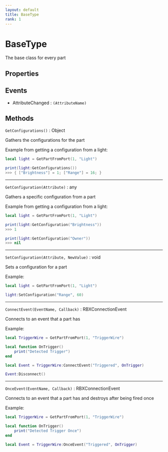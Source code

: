 ```yaml
---
layout: default
title: BaseType
rank: 1
---
```


# BaseType

The base class for every part

## Properties

## Events

- AttributeChanged : `(AttributeName)`

## Methods

`GetConfigurations()` : Object

Gathers the configurations for the part

Example from getting a configuration from a light:

```lua
local light = GetPartFromPort(1, "Light")

print(light:GetConfigurations())
>>> { ["Brightness"] = 1; ["Range"] = 16; }
```

***

`GetConfiguration(Attribute)` : any

Gathers a specific configuration from a part

Example from getting a configuration from a light:

```lua
local light = GetPartFromPort(1, "Light")

print(light:GetConfiguration("Brightness"))
>>> 1

print(light:GetConfiguration("Owner"))
>>> nil
```

***

`SetConfiguration(Attribute, NewValue)` : void

Sets a configuration for a part

Example:

```lua
local light = GetPartFromPort(1, "Light")

light:SetConfiguration("Range", 60)
```

***

`ConnectEvent(EventName, Callback)` : RBXConnectionEvent

Connects to an event that a part has

Example:

```lua
local TriggerWire = GetPartFromPort(1, "TriggerWire")

local function OnTrigger()
    print("Detected Trigger")
end

local Event = TriggerWire:ConnectEvent("Triggered", OnTrigger)

Event:Disconnect()
```

***

`OnceEvent(EventName, Callback)` : RBXConnectionEvent

Connects to an event that a part has and destroys after being fired once

Example:

```lua
local TriggerWire = GetPartFromPort(1, "TriggerWire")

local function OnTrigger()
    print("Detected Trigger Once")
end

local Event = TriggerWire:OnceEvent("Triggered", OnTrigger)
```
